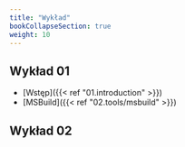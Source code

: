 ```yaml
---
title: "Wykład"
bookCollapseSection: true
weight: 10
---
```


## Wykład 01

- [Wstęp]({{< ref "01.introduction" >}})
- [MSBuild]({{< ref "02.tools/msbuild" >}})

## Wykład 02
